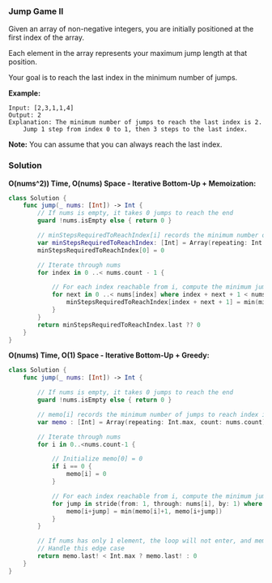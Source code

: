 
### Jump Game II

Given an array of non-negative integers, you are initially positioned at the first index of the array.

Each element in the array represents your maximum jump length at that position.

Your goal is to reach the last index in the minimum number of jumps.

__Example:__
```
Input: [2,3,1,1,4]
Output: 2
Explanation: The minimum number of jumps to reach the last index is 2.
    Jump 1 step from index 0 to 1, then 3 steps to the last index.
```

__Note:__
You can assume that you can always reach the last index.

### Solution
__O(nums^2)) Time, O(nums) Space - Iterative Bottom-Up + Memoization:__
```Swift
class Solution {
    func jump(_ nums: [Int]) -> Int {
        // If nums is empty, it takes 0 jumps to reach the end
        guard !nums.isEmpty else { return 0 }

        // minStepsRequiredToReachIndex[i] records the minimum number of steps to reach index i
        var minStepsRequiredToReachIndex: [Int] = Array(repeating: Int.max, count: nums.count)
        minStepsRequiredToReachIndex[0] = 0

        // Iterate through nums
        for index in 0 ..< nums.count - 1 {

            // For each index reachable from i, compute the minimum jumps needs to reach such index
            for next in 0 ..< nums[index] where index + next + 1 < nums.count {
                minStepsRequiredToReachIndex[index + next + 1] = min(minStepsRequiredToReachIndex[index] + 1, minStepsRequiredToReachIndex[index + next + 1])
            }
        }
        return minStepsRequiredToReachIndex.last ?? 0
    }
}
```
__O(nums) Time, O(1) Space - Iterative Bottom-Up + Greedy:__
```Swift
class Solution {
    func jump(_ nums: [Int]) -> Int {

        // If nums is empty, it takes 0 jumps to reach the end
        guard !nums.isEmpty else { return 0 }

        // memo[i] records the minimum number of jumps to reach index i
        var memo : [Int] = Array(repeating: Int.max, count: nums.count)

        // Iterate through nums
        for i in 0..<nums.count-1 {

            // Initialize memo[0] = 0
            if i == 0 {
                memo[i] = 0
            }

            // For each index reachable from i, compute the minimum jumps needs to reach such index
            for jump in stride(from: 1, through: nums[i], by: 1) where i+jump < nums.count {
                memo[i+jump] = min(memo[i]+1, memo[i+jump])
            }
        }

        // If nums has only 1 element, the loop will not enter, and memo[0] will have initial value Int.max
        // Handle this edge case
        return memo.last! < Int.max ? memo.last! : 0
    }
}
```